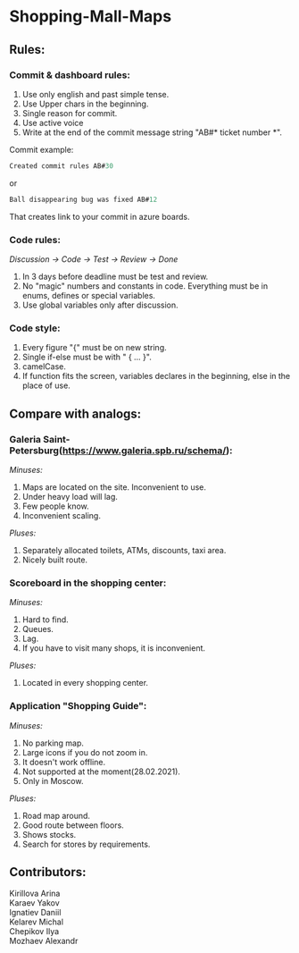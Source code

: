 # Shopping-Mall-Maps 
  
## Rules:
  ### Commit & dashboard rules:   
  1) Use only english and past simple tense.
  2) Use Upper chars in the beginning.
  3) Single reason for commit.
  4) Use active voice
  5) Write at the end of the commit message string "AB#* ticket number *".
  
  Commit example: 
  ```C
  Created commit rules AB#30
  ```
  or      
  ```C
  Ball disappearing bug was fixed AB#12 
  ```
  That creates link to your commit in azure boards.

  ### Code rules: 
  *Discussion -> Code -> Test -> Review -> Done*     
  1) In 3 days before deadline must be test and review.     
  2) No "magic" numbers and constants in code. Everything must be in enums, defines or special variables.   
  3) Use global variables only after discussion.    

  ### Code style:    
  1) Every figure "{" must be on new string.     
  2) Single if-else must be with " { ... }".     
  3) camelCase.     
  4) If function fits the screen, variables declares in the beginning, else in the place of use.    

## Compare with analogs:

### Galeria Saint-Petersburg(https://www.galeria.spb.ru/schema/):

*Minuses:*
1. Maps are located on the site. Inconvenient to use.
2. Under heavy load will lag.
3. Few people know.
4. Inconvenient scaling.

*Pluses:*
1. Separately allocated toilets, ATMs, discounts, taxi area.
2. Nicely built route.

### Scoreboard in the shopping center:

*Minuses:*
1. Hard to find.
2. Queues.
3. Lag.
4. If you have to visit many shops, it is inconvenient.

*Pluses:*
1. Located in every shopping center.

### Application "Shopping Guide":

*Minuses:*
1. No parking map.
2. Large icons if you do not zoom in.
3. It doesn't work offline.
4. Not supported at the moment(28.02.2021).
5. Only in Moscow.

*Pluses:*
1. Road map around.
2. Good route between floors.
3. Shows stocks.
4. Search for stores by requirements.

## Contributors:   
  Kirillova Arina   
  Karaev Yakov   
  Ignatiev Daniil   
  Kelarev Michal   
  Chepikov Ilya   
  Mozhaev Alexandr  


